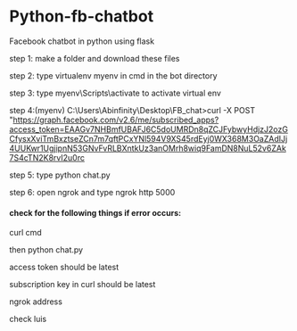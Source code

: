 # Python-fb-chatbot
Facebook chatbot in python using flask

step 1: make a folder and download these files

step 2: type virtualenv myenv in cmd in the bot directory

step 3: type myenv\Scripts\activate  to activate virtual env

step 4:(myenv) C:\Users\Abinfinity\Desktop\FB_chat>curl -X POST "https://graph.facebook.com/v2.6/me/subscribed_apps?access_token=EAAGv7NHBmfUBAFJ6C5doUMRDn8qZCJFybwyHdjzJ2ozGCfysxXviTmBxztseZCn7m7qftPCxYNl594V9XS45rdEyj0WX368M3OaZAdIJj4UUKwr1UgjipnN53GNvFvRLBXntkUz3anOMrh8wiq9FamDN8NuL52v6ZAk7S4cTN2K8rvI2u0rc

step 5: type python chat.py

step 6: open ngrok and type ngrok http 5000

#### check for the following things if error occurs:

curl cmd

then python chat.py

access token should be latest

subscription key in curl should be latest

ngrok address

check luis
